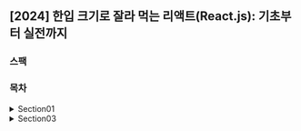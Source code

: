## [2024] 한입 크기로 잘라 먹는 리액트(React.js): 기초부터 실전까지

### 스팩


### 목차
<details>
<summary>Section01</summary>

- 1.4 변수와 상수
- 1.5 자료형
- 1.6
- 1.7 연산자1
- 1.8 연산자2

</details>


<details>
<summary>Section03</summary>


</details>